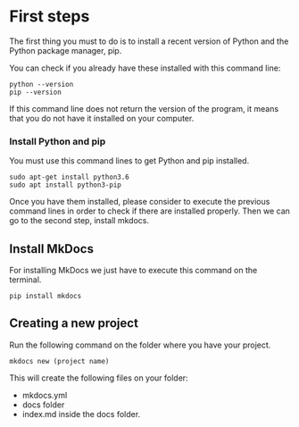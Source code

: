 # First steps 

The first thing you must to do is to install a recent version of  Python and the Python package manager, pip.

You can check if you already have these installed with this command line:

    python --version
    pip --version

If this command line does not return the version of the program, it means that you do not have it installed on your computer.
### Install Python and pip

You must use this command lines to get Python and pip installed.

    sudo apt-get install python3.6
    sudo apt install python3-pip

Once you have them installed, please consider to execute the previous command lines in order to check if there are installed properly.
Then we can go to the second step, install mkdocs.

## Install MkDocs

For installing MkDocs we just have to execute this command on the terminal.

    pip install mkdocs

## Creating a new project

Run the following command on the folder where you have your project. 

    mkdocs new (project name)

This will create the following files on your folder:

 - mkdocs.yml
 - docs folder
 - index.md inside the docs folder.
    

